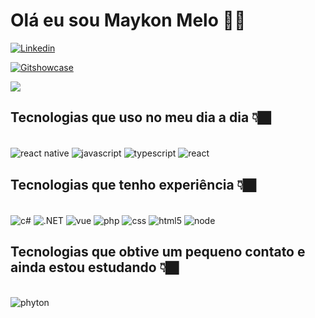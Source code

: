 # Olá eu sou Maykon Melo 🤙🏿

[![Linkedin](https://img.shields.io/badge/LinkedIn-0077B5?style=for-the-badge&logo=linkedin&logoColor=white)](https://www.linkedin.com/in/maykonmelo88/)

[![Gitshowcase](https://img.shields.io/badge/Gitpod-000000?style=for-the-badge&logo=gitpod&logoColor=#FFAE33)](https://www.gitshowcase.com/maykonctba/)

<picture>
<source 
  srcset="https://github-readme-stats.vercel.app/api?username=Maykonctba&show_icons=true&theme=tokyonight"
  media="(prefers-color-scheme: dark)"
/>
<source
  srcset="https://github-readme-stats.vercel.app/api?username=Maykonctba&show_icons=true"
  media="(prefers-color-scheme: light), (prefers-color-scheme: no-preference)"
/>

<img src="https://github-readme-stats.vercel.app/api?username=Maykonmelo&show_icons=true" />
</picture>


## Tecnologias que uso no meu dia a dia 👇🏿
<div style="display: inside_block"><br/>
    <img align="center" alt="react native" src="https://img.shields.io/badge/React_Native-20232A?style=for-the-badge&logo=react&logoColor=61DAFB" />
    <img align="center" alt="javascript" src="https://img.shields.io/badge/JavaScript-F7DF1E?style=for-the-badge&logo=javascript&logoColor=black" />
    <img align="center" alt="typescript" src="https://img.shields.io/badge/TypeScript-007ACC?style=for-the-badge&logo=typescript&logoColor=white" />
    <img align="center" alt="react" src="https://img.shields.io/badge/React-20232A?style=for-the-badge&logo=react&logoColor=61DAFB"/>
    <br/>
</div>

## Tecnologias que tenho experiência 👇🏿

<div style="display: inside_block"><br/>
    <img align="center" alt="c#" src="https://img.shields.io/badge/C%23-239120?style=for-the-badge&logo=c-sharp&logoColor=white" />
    <img align="center" alt=".NET" src="https://img.shields.io/badge/.NET-5C2D91?style=for-the-badge&logo=.net&logoColor=white" />
    <img align="center" alt="vue" src="https://img.shields.io/badge/Vue.js-35495E?style=for-the-badge&logo=vue.js&logoColor=4FC08D" />
    <img align="center" alt="php" src="https://img.shields.io/badge/PHP-777BB4?style=for-the-badge&logo=php&logoColor=white" />
    <img align="center" alt="css" src="https://img.shields.io/badge/CSS-239120?&style=for-the-badge&logo=css3&logoColor=white" />
    <img align="center" alt="html5" src="https://img.shields.io/badge/HTML-239120?style=for-the-badge&logo=html5&logoColor=white" />
    <img align="center" alt="node" src="https://img.shields.io/badge/Node.js-43853D?style=for-the-badge&logo=node.js&logoColor=white" />
    <br/>
</div>

## Tecnologias que obtive um pequeno contato e ainda estou estudando 👇🏿

<div style="display: inside_block"><br/>
    <img align="center" alt="phyton" src="https://img.shields.io/badge/Python-3776AB?style=for-the-badge&logo=python&logoColor=white" />
    
